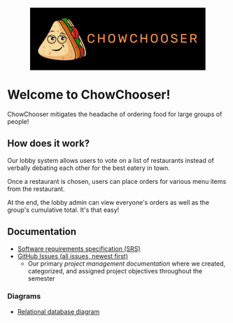 <p align="center">
  <img align="center" src="./templates/images/logo.png" />
</p>

# Welcome to ChowChooser!

ChowChooser mitigates the headache of ordering food for large groups of people!

## How does it work?

Our lobby system allows users to vote on a list of restaurants instead of verbally debating each other for the best eatery in town.

Once a restaurant is chosen, users can place orders for various menu items from the restaurant.

At the end, the lobby admin can view everyone's orders as well as the group's cumulative total. It's that easy!

## Documentation

+ [Software requirements specification (SRS)](Documentation/srs.md)
+ [GitHub Issues (all issues, newest first)](https://github.com/jawaofjustice/ChowChooser/issues?q=is%3Aissue)
  + Our primary _project management documentation_ where we created, categorized, and assigned project objectives throughout the semester

### Diagrams

+ [Relational database diagram](Documentation/erd.png)
